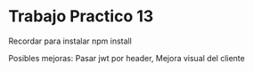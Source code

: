 # Trabajo Practico 13
Recordar para instalar npm install

Posibles mejoras: Pasar jwt por header, Mejora visual del cliente 